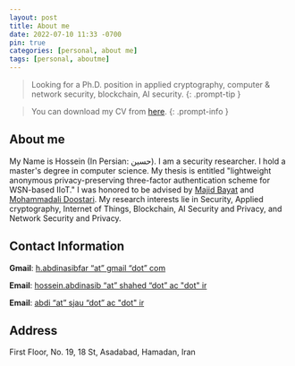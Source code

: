 ```yaml
---
layout: post
title: About me
date: 2022-07-10 11:33 -0700
pin: true
categories: [personal, about me]
tags: [personal, aboutme] 
---
```

> Looking for a Ph.D. position in applied cryptography, computer & network security, blockchain, AI security.
{: .prompt-tip }

> You can download my CV from [here](https://github.com/hosseinabdinf/curriculum-vitae/raw/main/hosseinabdi.pdf). 
{: .prompt-info }

## About me
My Name is Hossein (In Persian: حسین). I am a security researcher. I hold a master's degree in computer science. My thesis is entitled "lightweight anonymous privacy-preserving three-factor authentication scheme for WSN-based IIoT." I was honored to be advised by [Majid Bayat](https://scholar.google.com/citations?user=DYtGajIAAAAJ&hl=en) and [Mohammadali Doostari](https://scholar.google.com/citations?hl=en&user=ncsPed4AAAAJ). My research interests lie in Security, Applied cryptography, Internet of Things, Blockchain, AI Security and Privacy, and Network Security and Privacy.

## Contact Information
**Gmail**: [h.abdinasibfar “at” gmail “dot” com](mailto:h.abdinasibfar@gmail.com)

**Email**: [hossein.abdinasib “at” shahed “dot” ac "dot" ir](mailto:hossein.abdinasib@shahed.ac.ir)

**Email**: [abdi “at” sjau “dot” ac "dot" ir](mailto:abdi@sjau.ac.ir)

## Address
First Floor, No. 19, 18 St, Asadabad, Hamadan, Iran